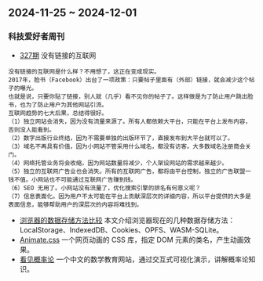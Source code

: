 ## 2024-11-25 ~ 2024-12-01
### 科技爱好者周刊
* [327期](https://github.com/ruanyf/weekly/blob/master/docs/issue-327.md) 没有链接的互联网
```
没有链接的互联网是什么样？不用想了，这正在变成现实。
2017年，脸书（Facebook）出台了一项政策：只要帖子里面有（外部）链接，就会减少这个帖子的曝光。
也就是说，只要你贴了链接，别人就（几乎）看不见你的帖子了。这样做是为了防止用户跳出脸书，也为了防止用户为其他网站引流。
互联网趋势的七大后果，总结得很好。
（1）独立网站会消失，因为没有流量来源了。所有人都依赖大平台，只能在平台上发布内容，否则没人能看到。
（2）数字出版行业终结，因为不需要单独的出版环节了，直接发布到大平台就可以了。
（3）域名不再具有价值，因为小网站不管采用什么域名，都没有访客。大多数域名注册商会关门。
（4）网络托管业务将会收缩，因为网站数量将减少，个人架设网站的需求越来越少。
（5）独立的互联网广告业也会消失。所有的互联网广告，都将由平台控制，独立的广告联盟一钱不值。小网站也不可能通过互联网广告赚到钱。
（6）SEO 无用了。小网站没有流量了，优化搜索引擎的排名有何意义呢？
（7）信息表面化。因为用户不太可能在平台上贡献深层次的详细内容，所以平台提供的大多是表面信息，能够帮助用户的深层次的内容将难找到。
```
* [浏览器的数据存储方法比较](https://rxdb.info/articles/localstorage-indexeddb-cookies-opfs-sqlite-wasm.html) 本文介绍浏览器现在的几种数据存储方法： LocalStorage、IndexedDB、Cookies、OPFS、WASM-SQLite。
* [Animate.css](https://animate.style/) 一个网页动画的 CSS 库，指定 DOM 元素的类名，产生动画效果。
* [看见概率论](https://probability.visualized.fun/) 一个中文的数学教育网站，通过交互式可视化演示，讲解概率论知识。

